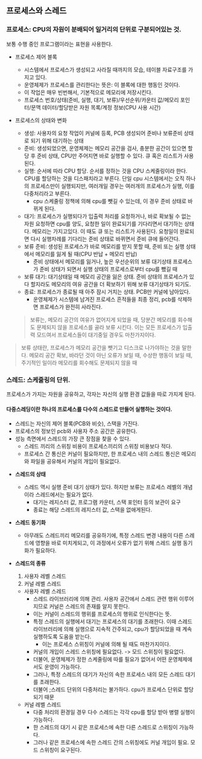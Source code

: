 ## 프로세스와 스레드

### 프로세스: CPU의 자원이 분배되어 일거리의 단위로 구분되어있는 것.
보통 수행 중인 프로그램이라는 표현을 사용한다.
- 프로세스 제어 블록
  - 시스템에서 프로세스가 생성되고 사라질 때까지의 모습, 테이블 자료구조를 가지고 있다.
  - 운영체제가 프로세스를 관리한다는 뜻은: 이 블록에 대한 행동인 것이다. 
  - 이 작업은 매우 빈번해서, 기본적으로 메모리에 저장시킨다. 
  - 프로세스 번호/상태(준비, 실행, 대기, 보류)/우선순위/카운터 값/메모리 포인터/문맥 데이터/할당받은 자원 목록/계정 정보(CPU 사용 시간)
- 프로세스의 상태와 변화
  - 생성: 사용자의 요청 작업이 커널에 등록, PCB 생성되어 준비나 보류준비 상태로 되기 위해 대기하는 상태
  - 준비: 생성되었으면, 운영체제는 메모리 공간을 검사, 충분한 공간이 있으면 할당 후 준비 상태, CPU만 주어지면 바로 실행할 수 있다. 큐 혹은 리스트가 사용된다. 
  - 실행: 순서에 따라 CPU 할당. 순서를 정하는 것을 CPU 스케줄링이라 한다. CPU를 할당하는 것을 디스패치라고 부른다. 단일 cpu 시스템에서는 오직 하나의 프로세스만이 실행되지만, 여러개일 경우는 여러개의 프로세스가 실행, 이를 다중처리라고 부른다. 
    - cpu 스케줄링 정책에 의해 cpu를 뺏길 수 있는데, 이 경우 준비 상태로 바뀌게 된다.
  - 대기: 프로세스가 실행되다가 입출력 처리를 요청하거나, 바로 확보될 수 없는 자원 요청하면 cpu를 양도, 요청한 일이 완료되기를 기다리면서 대기하는 상태다. 메모리는 가지고있다. 이 때도 큐 또는 리스트가 사용된다. 요청일이 완료되면 다시 실행차례를 기다리는 준비 상태로 바뀌면서 준비 큐에 들어간다.
  - 보류 준비: 생성된 프로세스가 바로 메모리를 받지 못할 때, 준비 또는 실행 상태에서 메모리를 잃게 될 때(CPU 반납 + 메모리 반납)
    - 준비 상태에서 메모리를 잃거나, 높은 우선순위의 보류 대기상태 프로세스가 준비 상태가 되면서 실행 상태의 프로세스로부터 cpu를 뺐길 때
  - 보류 대기: 대기상태일 때 메모리 공간을 잃은 상태. 준비 상태의 프로세스가 있다 할지라도 메모리의 여유 공간을 더 확보하기 위해 보류 대기상태가 되기도. 
  - 종료: 프로세스가 종료될 때 아주 잠시 거치는 상태. PCB만 커널에 남아있다. 
    - 운영체제가 시스템에 남겨진 프로세스 흔적들을 최종 정리, pcb를 삭제하면 프로세스가 완전히 사라진다.

  > 보류는, 메모리 공간의 여유가 없어지게 되었을 때, 당분간 메모리를 회수해도 문제되지 않을 프로세스를 골라 보류 시킨다.
  > 이는 모든 프로세스가 입출력 모드여서 프로세스들이 대기중일 경우도 마찬가지이다.
  > 
> 보류 상태란, 프로세스가 메모리 공간을 뺏기고 디스크로 나가야하는 것을 말한다. 
> 메모리 공간 확보, 바라던 것이 아닌 오류가 보일 때, 수상한 행동이 보일 때, 주기적인 일이라 메모리를 회수해도 문제되지 않을 때

### 스레드: 스케줄링의 단위. 
프로세스가 가지는 자원을 공유하고, 각자는 자신의 실행 환경 값들을 따로 가지게 된다. 
#### 다중스레딩이란 하나의 프로세스를 다수의 스레드로 만들어 실행하는 것이다.

- 스레드는 자신의 제어 블록(PCB와 비슷), 스택을 가진다. 
- 프로세스의 정보인 pcb와 사용자 주소 공간은 공유한다.
- 성능 측면에서 스레드의 가장 큰 장점을 찾을 수 있다.
  - 스레드 끼리의 스위칭 비용이 프로세스끼리의 스위칭 비용보다 적다.
  - 프로세스 간 통신은 커널이 필요하지만, 한 프로세스 내의 스레드 통신은 메모리와 파일을 공유해서 커널의 개입이 필요없다.

[//]: # (  - CPU의 할당 단위가 스레드다. 따라서 cpu 스위칭을 위한 스레드 단위의 자료는 유지되어야한다.)

- **스레드의 상태**
  - 스레드 역시 실행 준비 대기 상태가 있다. 하지만 보류는 프로세스 레벨의 개념이라 스레드에서는 필요가 없다.
    - 대기는 레지스터 값, 프로그램 카운터, 스택 포인터 등의 보관이 요구
    - 종료는 해당 스레드의 레지스터 값, 스택을 없애게된다.

- **스레드 동기화**
  - 아무래도 스레드끼리 메모리를 공유하기에, 특정 스레드 변경 내용이 다른 스레드에 영향을 바로 미치게되고, 이 과정에서 오류가 없기 위해 스레드 실행 동기화가 필요하다.

- **스레드의 종류**
  1. 사용자 레벨 스레드
  2. 커널 레벨 스레드

  - 사용자 레벨 스레드
    - 스레드 라이브러리에 의해 관리. 사용자 공간에서 스레드 관련 행위 이루어지므로 커널은 스레드의 존재를 알지 못한다. 
    - 이는 커널이 스레드의 행위를 프로세스의 행위로 인식한다는 뜻.
    - 특정 스레드의 실행에서 대기는 프로세스의 대기를 초래한다. 이때 스레드 라이브러리에 의해 실행으로 지속적 간주되고, cpu가 할당되었을 때 계속 실행하도록 도움을 받는다.
      - 이는 프로세스 스위칭이 커널에 의해 될 때도 마찬가지이다.
    - 커널의 개입이 스레드 스위칭에 필요없다. -> 모드 스위칭이 필요없다. 
    - 더불어, 운영체제가 정한 스케줄링에 따를 필요가 없어서 어떤 운영체제에서도 운영이 가능하다. 
    - 그러나, 특정 스레드의 대기가 자신의 속한 프로세스 내의 모든 스레드 대기를 초래한다. 
    - 더불어 ;스레드 단위의 다중처리는 불가하다. cpu가 프로세스 단위로 할당되기 때문
  - 커널 레벨 스레드
    - 다중 처리의 환경일 경우 다수 스레드는 각각 cpu를 할당 받아 병렬 실행이 가능하다. 
    - 한 스레드의 대기 시 같은 프로세스에 속한 다른 스레드로 스위칭이 가능하다.
    - 그러나 같은 프로세스에 속한 스레드 간의 스위칭에도 커널 개입이 필요. 모드 스위칭이 요구된다. 



